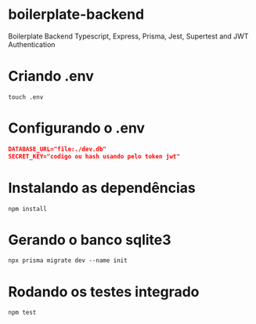 # boilerplate-backend
Boilerplate Backend Typescript, Express, Prisma, Jest, Supertest and JWT Authentication

# Criando .env
```console
touch .env
```
# Configurando o .env
```json
DATABASE_URL="file:./dev.db"
SECRET_KEY="codigo ou hash usando pelo token jwt"
```
# Instalando as dependências
```console
npm install
```
# Gerando o banco sqlite3
```console
npx prisma migrate dev --name init
```

# Rodando os testes integrado
```console
npm test
```
